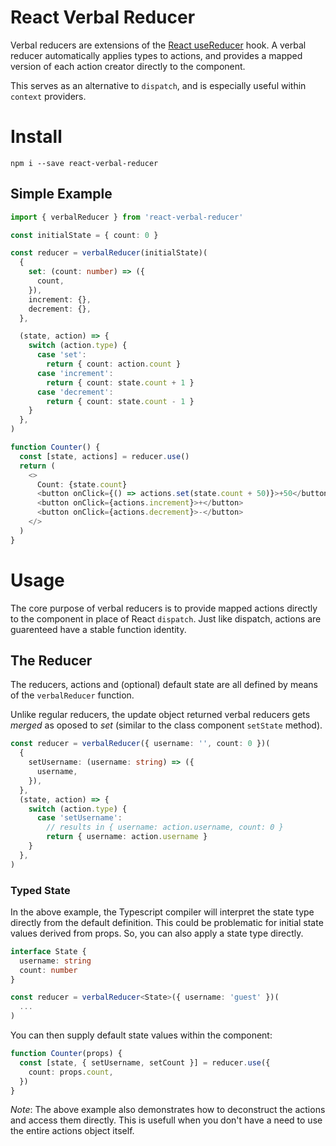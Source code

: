 # React Verbal Reducer

Verbal reducers are extensions of the [React useReducer](https://reactjs.org/docs/hooks-reference.html#usereducer) hook. A verbal reducer automatically applies types to actions, and provides a mapped version of each action creator directly to the component.

This serves as an alternative to `dispatch`, and is especially useful within `context` providers.

# Install

```
npm i --save react-verbal-reducer
```

## Simple Example

```ts
import { verbalReducer } from 'react-verbal-reducer'

const initialState = { count: 0 }

const reducer = verbalReducer(initialState)(
  {
    set: (count: number) => ({
      count,
    }),
    increment: {},
    decrement: {},
  },

  (state, action) => {
    switch (action.type) {
      case 'set':
        return { count: action.count }
      case 'increment':
        return { count: state.count + 1 }
      case 'decrement':
        return { count: state.count - 1 }
    }
  },
)

function Counter() {
  const [state, actions] = reducer.use()
  return (
    <>
      Count: {state.count}
      <button onClick={() => actions.set(state.count + 50)}>+50</button>
      <button onClick={actions.increment}>+</button>
      <button onClick={actions.decrement}>-</button>
    </>
  )
}
```

# Usage

The core purpose of verbal reducers is to provide mapped actions directly to the component in place of React `dispatch`. Just like dispatch, actions are guarenteed have a stable function identity.

## The Reducer

The reducers, actions and (optional) default state are all defined by means of the `verbalReducer` function.

Unlike regular reducers, the update object returned verbal reducers gets _merged_ as oposed to _set_ (similar to the class component `setState` method).

```ts
const reducer = verbalReducer({ username: '', count: 0 })(
  {
    setUsername: (username: string) => ({
      username,
    }),
  },
  (state, action) => {
    switch (action.type) {
      case 'setUsername':
        // results in { username: action.username, count: 0 }
        return { username: action.username }
    }
  },
)
```

### Typed State

In the above example, the Typescript compiler will interpret the state type directly from the default definition. This could be problematic for initial state values derived from props. So, you can also apply a state type directly.

```ts
interface State {
  username: string
  count: number
}

const reducer = verbalReducer<State>({ username: 'guest' })(
  ...
)
```

You can then supply default state values within the component:

```ts
function Counter(props) {
  const [state, { setUsername, setCount }] = reducer.use({
    count: props.count,
  })
}
```

_Note_: The above example also demonstrates how to deconstruct the actions and access them directly. This is usefull when you don't have a need to use the entire actions object itself.
